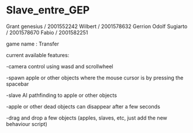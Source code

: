 # Slave_entre_GEP
Grant genesius / 2001552242
Wilbert / 2001578632
Gerrion Odolf Sugiarto / 2001578670
Fabio / 2001582251

game name : Transfer

current available features:

-camera control using wasd and scrollwheel

-spawn apple or other objects where the mouse cursor is by pressing the spacebar

-slave AI pathfinding to apple or other objects

-apple or other dead objects can disappear after a few seconds

-drag and drop a few objects (apples, slaves, etc, just add the new behaviour script)
